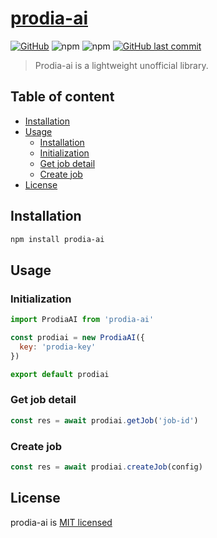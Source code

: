 # [prodia-ai](https://github.com/connectshark/prodia-ai)
[![GitHub](https://img.shields.io/github/license/connectshark/prodia-ai)](https://github.com/connectshark/prodia-ai/blob/main/LICENSE) ![npm](https://img.shields.io/npm/v/prodia-ai) ![npm](https://img.shields.io/npm/dw/prodia-ai) [![GitHub last commit](https://img.shields.io/github/last-commit/connectshark/prodia-ai.svg?style=flat)](https://github.com/connectshark/prodia-ai)

> Prodia-ai is a lightweight unofficial library.


## Table of content
- [Installation](#installation)
- [Usage](#usage)
  - [Installation](#installation)
  - [Initialization](#initialization)
  - [Get job detail](#get-job-detail)
  - [Create job](#create-job)
- [License](#license)

## Installation

```bash
npm install prodia-ai
```

## Usage
### Initialization
```js
import ProdiaAI from 'prodia-ai'

const prodiai = new ProdiaAI({
  key: 'prodia-key'
})

export default prodiai
```


### Get job detail

```js
const res = await prodiai.getJob('job-id')
```
### Create job

```js
const res = await prodiai.createJob(config)
```

## License

prodia-ai is [MIT licensed](https://github.com/connectshark/prodia-ai/blob/main/LICENSE)